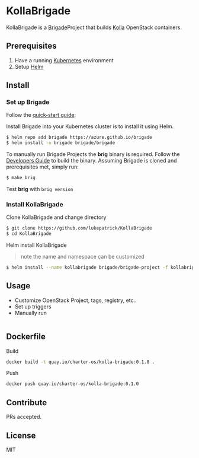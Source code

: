 # KollaBrigade

KollaBrigade is a [Brigade](https://github.com/Azure/brigade)Project that builds 
[Kolla](https://github.com/openstack/kolla) OpenStack containers. 

## Prerequisites

1. Have a running [Kubernetes](https://kubernetes.io/docs/setup/) environment
2. Setup [Helm](https://github.com/kubernetes/helm)

## Install

### Set up Brigade

Follow the [quick-start guide](https://github.com/Azure/brigade#quickstart):

Install Brigade into your Kubernetes cluster is to install it using Helm.

```bash
$ helm repo add brigade https://azure.github.io/brigade
$ helm install -n brigade brigade/brigade
```

To manually run Brigade Projects the **brig** binary is required. Follow the
[Developers Guide](https://github.com/Azure/brigade/blob/master/docs/topics/developers.md)
to build the binary. Assuming Brigade is cloned and prerequisites met, simply run:
```bash
$ make brig
```
Test **brig** with `brig version`

### Install KollaBrigade

Clone KollaBrigade and change directory
```bash
$ git clone https://github.com/lukepatrick/KollaBrigade
$ cd KollaBrigade

```
Helm install KollaBrigade
> note the name and namespace can be customized
```bash
$ helm install --name kollabrigade brigade/brigade-project -f kollabrigade.yaml
```

## Usage

* Customize OpenStack Project, tags, registry, etc..
* Set up triggers
* Manually run
```
```

## Dockerfile

Build
```bash
docker build -t quay.io/charter-os/kolla-brigade:0.1.0 .
```
Push
```bash
docker push quay.io/charter-os/kolla-brigade:0.1.0
```

## Contribute

PRs accepted.

## License

MIT